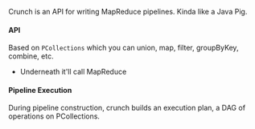 Crunch is an API for writing MapReduce pipelines. Kinda like a Java Pig. 
#### API
Based on `PCollections` which you can union, map, filter, groupByKey, combine, etc.
- Underneath it'll call MapReduce

#### Pipeline Execution
During pipeline construction, crunch builds an execution plan, a DAG of operations on PCollections.